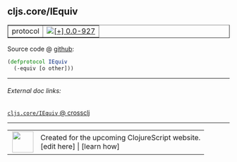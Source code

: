## cljs.core/IEquiv



 <table border="1">
<tr>
<td>protocol</td>
<td><a href="https://github.com/cljsinfo/cljs-api-docs/tree/0.0-927"><img valign="middle" alt="[+] 0.0-927" title="Added in 0.0-927" src="https://img.shields.io/badge/+-0.0--927-lightgrey.svg"></a> </td>
</tr>
</table>









Source code @ [github](https://github.com/clojure/clojurescript/blob/r993/src/cljs/cljs/core.cljs#L174-L175):

```clj
(defprotocol IEquiv
  (-equiv [o other]))
```

<!--
Repo - tag - source tree - lines:

 <pre>
clojurescript @ r993
└── src
    └── cljs
        └── cljs
            └── <ins>[core.cljs:174-175](https://github.com/clojure/clojurescript/blob/r993/src/cljs/cljs/core.cljs#L174-L175)</ins>
</pre>

-->

---



###### External doc links:

[`cljs.core/IEquiv` @ crossclj](http://crossclj.info/fun/cljs.core.cljs/IEquiv.html)<br>

---

 <table>
<tr><td>
<img valign="middle" align="right" width="48px" src="http://i.imgur.com/Hi20huC.png">
</td><td>
Created for the upcoming ClojureScript website.<br>
[edit here] | [learn how]
</td></tr></table>

[edit here]:https://github.com/cljsinfo/cljs-api-docs/blob/master/cljsdoc/cljs.core_IEquiv.cljsdoc
[learn how]:https://github.com/cljsinfo/cljs-api-docs/wiki/cljsdoc-files

<!--

This information was too distracting to show to readers, but I'll leave it
commented here since it is helpful to:

- pretty-print the data used to generate this document
- and show how to retrieve that data



The API data for this symbol:

```clj
{:ns "cljs.core",
 :name "IEquiv",
 :type "protocol",
 :full-name-encode "cljs.core_IEquiv",
 :source {:code "(defprotocol IEquiv\n  (-equiv [o other]))",
          :title "Source code",
          :repo "clojurescript",
          :tag "r993",
          :filename "src/cljs/cljs/core.cljs",
          :lines [174 175]},
 :methods [{:name "-equiv", :signature ["[o other]"], :docstring nil}],
 :full-name "cljs.core/IEquiv",
 :history [["+" "0.0-927"]]}

```

Retrieve the API data for this symbol:

```clj
;; from Clojure REPL
(require '[clojure.edn :as edn])
(-> (slurp "https://raw.githubusercontent.com/cljsinfo/cljs-api-docs/catalog/cljs-api.edn")
    (edn/read-string)
    (get-in [:symbols "cljs.core/IEquiv"]))
```

-->
